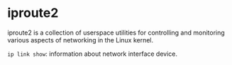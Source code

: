 # iproute2

iproute2 is a collection of userspace utilities for controlling and monitoring various aspects of networking in the Linux kernel.

`ip link show`: information about network interface device.
